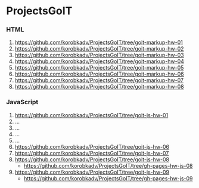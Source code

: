 # ProjectsGoIT

### HTML
1. https://github.com/korobkadv/ProjectsGoIT/tree/goit-markup-hw-01
2. https://github.com/korobkadv/ProjectsGoIT/tree/goit-markup-hw-02
3. https://github.com/korobkadv/ProjectsGoIT/tree/goit-markup-hw-03
4. https://github.com/korobkadv/ProjectsGoIT/tree/goit-markup-hw-04
5. https://github.com/korobkadv/ProjectsGoIT/tree/goit-markup-hw-05
6. https://github.com/korobkadv/ProjectsGoIT/tree/goit-markup-hw-06
7. https://github.com/korobkadv/ProjectsGoIT/tree/goit-markup-hw-07
8. https://github.com/korobkadv/ProjectsGoIT/tree/goit-markup-hw-08

### JavaScript
1. https://github.com/korobkadv/ProjectsGoIT/tree/goit-js-hw-01
2. ...
3. ...
4. ...
5. ...
6. https://github.com/korobkadv/ProjectsGoIT/tree/goit-js-hw-06
7. https://github.com/korobkadv/ProjectsGoIT/tree/goit-js-hw-07
8. https://github.com/korobkadv/ProjectsGoIT/tree/goit-js-hw-08
    - https://github.com/korobkadv/ProjectsGoIT/tree/gh-pages-hw-js-08
9. https://github.com/korobkadv/ProjectsGoIT/tree/goit-js-hw-09
    - https://github.com/korobkadv/ProjectsGoIT/tree/gh-pages-hw-js-09

